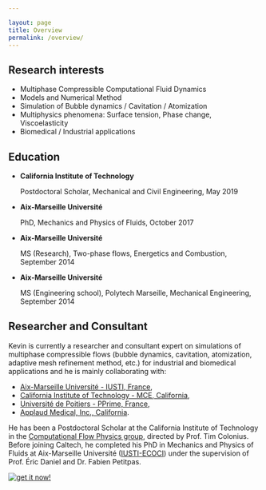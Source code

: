 ```yaml
---

layout: page
title: Overview
permalink: /overview/
---
```

<div class="colonne">
	<aside>
		<h2> Research interests </h2>
		<ul>  
			<li> Multiphase Compressible Computational Fluid Dynamics </li>
			<li> Models and Numerical Method </li>
			<li> Simulation of Bubble dynamics / Cavitation / Atomization </li>
			<li> Multiphysics phenomena: Surface tension, Phase change, Viscoelasticity </li>
			<li> Biomedical / Industrial applications </li>
		</ul>
		<h2> Education </h2>
		<ul>		
			<li> <p> <span style="font-weight:bold">California Institute of Technology</span> </p>
				 <p> Postdoctoral Scholar, Mechanical and Civil Engineering, May 2019 </p> </li>
			<li> <p> <span style="font-weight:bold">Aix-Marseille Université</span> </p>
				 <p> PhD, Mechanics and Physics of Fluids, October 2017 </p> </li>
			<li> <p> <span style="font-weight:bold">Aix-Marseille Université</span> </p>
				 <p> MS (Research), Two-phase flows, Energetics and Combustion, September 2014 </p> </li>
			<li> <p> <span style="font-weight:bold">Aix-Marseille Université</span> </p>
				 <p> MS (Engineering school), Polytech Marseille, Mechanical Engineering, September 2014 </p> </li>	
		</ul>	
	</aside>
	<div>
		<article>
			<h2> Researcher and Consultant </h2>
			<p> Kevin is currently a researcher and consultant expert on simulations of multiphase compressible flows (bubble dynamics, cavitation, atomization, adaptive mesh refinement method, etc.) for industrial and biomedical applications and he is mainly collaborating with:
				<ul>		
					<li> <a href="http://iusti.cnrs.fr/" target="_blank" >Aix-Marseille Université - IUSTI, France</a>, </li>
					<li> <a href="http://www.mce.caltech.edu/" target="_blank" >California Institute of Technology - MCE, California</a>, </li>
					<li> <a href="https://www.pprime.fr/" target="_blank" >Université de Poitiers - PPrime, France</a>, </li>
					<li> <a href="https://applaudmedical.com/" target="_blank" >Applaud Medical, Inc., California</a>. </li>
				</ul>
			</p>
			<p> He has been a Postdoctoral Scholar at the California Institute of Technology in the <a href="http://colonius.caltech.edu/" target="_blank" >Computational Flow Physics group</a>, directed by Prof. Tim Colonius. Before joining Caltech, he completed his PhD in Mechanics and Physics of Fluids at Aix-Marseille Université (<a href="http://iusti.cnrs.fr/la-recherche-a-liusti/ecoulements-compressibles-ondes-de-choc-et-interfaces-axe-ecoci/" target="_blank" >IUSTI-ECOCI</a>) under the supervision of Prof. Éric Daniel and Dr. Fabien Petitpas. </p>
      		<div class="buttonRG">
          		<a href="https://www.researchgate.net/profile/Kevin_Schmidmayer" target="_blank"> <img src="{{ "/assets/images/transparent.png" | prepend: site.baseurl }}" alt="get it now!" /> </a>
      		</div>
		</article>
	</div>
</div>